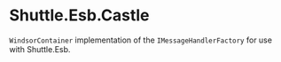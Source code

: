 Shuttle.Esb.Castle
==================

`WindsorContainer` implementation of the `IMessageHandlerFactory` for use with Shuttle.Esb.
